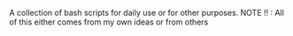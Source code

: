 A collection of bash scripts for daily use or for other purposes. 
NOTE !! : All of this either comes from my own ideas or from others
